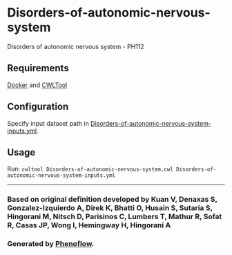 # Disorders-of-autonomic-nervous-system

Disorders of autonomic nervous system - PH112

## Requirements

[Docker](https://docs.docker.com/install/) and [CWLTool](https://github.com/common-workflow-language/cwltool#install)

## Configuration

Specify input dataset path in [Disorders-of-autonomic-nervous-system-inputs.yml](Disorders-of-autonomic-nervous-system-inputs.yml).

## Usage

Run: `cwltool Disorders-of-autonomic-nervous-system.cwl Disorders-of-autonomic-nervous-system-inputs.yml`

***

### Based on original definition developed by Kuan V, Denaxas S, Gonzalez-Izquierdo A, Direk K, Bhatti O, Husain S, Sutaria S, Hingorani M, Nitsch D, Parisinos C, Lumbers T, Mathur R, Sofat R, Casas JP, Wong I, Hemingway H, Hingorani A
### Generated by [Phenoflow](https://kclhi.org/phenoflow).
